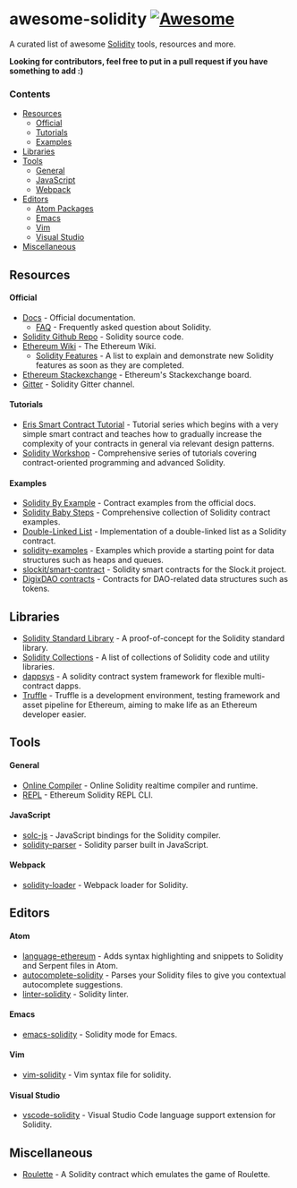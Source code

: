 # awesome-solidity [![Awesome](https://cdn.rawgit.com/sindresorhus/awesome/d7305f38d29fed78fa85652e3a63e154dd8e8829/media/badge.svg)](https://github.com/sindresorhus/awesome)

A curated list of awesome [Solidity](https://en.wikipedia.org/wiki/Solidity) tools, resources and more.

**Looking for contributors, feel free to put in a pull request if you have something to add :)**

### Contents
- [Resources](#resources)
    - [Official](#official)
    - [Tutorials](#tutorials)
    - [Examples](#examples)
- [Libraries](#libraries)
- [Tools](#tools)
    - [General](#general)
    - [JavaScript](#javascript)
    - [Webpack](#webpack)
- [Editors](#editors)
    - [Atom Packages](#atom-packages)
    - [Emacs](#emacs)
    - [Vim](#vim)
    - [Visual Studio](#visual-studio)
- [Miscellaneous](#miscellaneous)


## Resources
#### Official
- [Docs](http://solidity.readthedocs.io/en/latest/) - Official documentation.
    - [FAQ](http://solidity.readthedocs.io/en/latest/frequently-asked-questions.html) - Frequently asked question about Solidity.
- [Solidity Github Repo](https://github.com/ethereum/solidity/) - Solidity source code.
- [Ethereum Wiki](https://github.com/ethereum/wiki) - The Ethereum Wiki.
    - [Solidity Features](https://github.com/ethereum/wiki/wiki/Solidity-Features) - A list to explain and demonstrate new Solidity features as soon as they are completed.
- [Ethereum Stackexchange](https://ethereum.stackexchange.com/) - Ethereum's Stackexchange board.
- [Gitter](https://gitter.im/ethereum/solidity/) - Solidity Gitter channel.

#### Tutorials
- [Eris Smart Contract Tutorial](https://docs.erisindustries.com/tutorials/solidity/solidity-1/) - Tutorial series which begins with a very simple smart contract and teaches how to gradually increase the complexity of your contracts in general via relevant design patterns.
- [Solidity Workshop](https://github.com/androlo/solidity-workshop) - Comprehensive series of tutorials covering contract-oriented programming and advanced Solidity.

#### Examples
- [Solidity By Example](http://solidity.readthedocs.io/en/latest/solidity-by-example.html) - Contract examples from the official docs.
- [Solidity Baby Steps](https://github.com/fivedogit/solidity-baby-steps) - Comprehensive collection of Solidity contract examples.
- [Double-Linked List](https://github.com/o0ragman0o/ll/blob/master/LinkedList.sol) - Implementation of a double-linked list as a Solidity contract.
- [solidity-examples](https://github.com/chriseth/solidity-examples) - Examples which provide a starting point for data structures such as heaps and queues.
- [slockit/smart-contract](https://github.com/slockit/smart-contract) - Solidity smart contracts for the Slock.it project.
- [DigixDAO contracts](https://github.com/DigixGlobal/digixdao-contracts/tree/master/contracts) - Contracts for DAO-related data structures such as tokens.


## Libraries
- [Solidity Standard Library](https://github.com/ethereum/wiki/blob/master/Solidity-standard-library.md) - A proof-of-concept for the Solidity standard library.
- [Solidity Collections](https://github.com/ethereum/wiki/wiki/Solidity-Collections) - A list of collections of Solidity code and utility libraries.
- [dappsys](https://github.com/nexusdev/dappsys) - A solidity contract system framework for flexible multi-contract dapps.
- [Truffle](https://github.com/ConsenSys/truffle) - Truffle is a development environment, testing framework and asset pipeline for Ethereum, aiming to make life as an Ethereum developer easier.


## Tools
#### General
- [Online Compiler](https://ethereum.github.io/browser-solidity/#version=soljson-latest.js) - Online Solidity realtime compiler and runtime.
- [REPL](https://github.com/raineorshine/solidity-repl) - Ethereum Solidity REPL CLI.

#### JavaScript
- [solc-js](https://github.com/ethereum/solc-js) - JavaScript bindings for the Solidity compiler.
- [solidity-parser](https://github.com/ConsenSys/solidity-parser) - Solidity parser built in JavaScript.

#### Webpack
- [solidity-loader](https://github.com/jeffscottward/solidity-loader) - Webpack loader for Solidity.

## Editors
#### Atom
- [language-ethereum](https://atom.io/packages/language-ethereum) - Adds syntax highlighting and snippets to Solidity and Serpent files in Atom.
- [autocomplete-solidity](https://atom.io/packages/autocomplete-solidity) - Parses your Solidity files to give you contextual autocomplete suggestions.
- [linter-solidity](https://atom.io/packages/linter-solidity) - Solidity linter.

#### Emacs
- [emacs-solidity](https://github.com/ethereum/emacs-solidity) - Solidity mode for Emacs.

#### Vim
- [vim-solidity](https://github.com/tomlion/vim-solidity) - Vim syntax file for solidity.

#### Visual Studio
- [vscode-solidity](https://github.com/juanfranblanco/vscode-solidity) - Visual Studio Code language support extension for Solidity.


## Miscellaneous
- [Roulette](https://github.com/retotrinkler/solidity1/tree/master/alpha) - A Solidity contract which emulates the game of Roulette.
